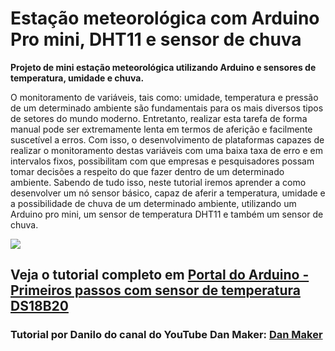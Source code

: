 # Estação meteorológica com Arduino Pro mini, DHT11 e sensor de chuva

**Projeto de mini estação meteorológica utilizando Arduino e sensores de temperatura, umidade e chuva.**


O monitoramento de variáveis, tais como: umidade, temperatura e pressão de um determinado ambiente são fundamentais para os mais diversos tipos de setores do mundo moderno. Entretanto, realizar esta tarefa de forma manual pode ser extremamente lenta em termos de aferição e facilmente suscetível a erros. Com isso, o desenvolvimento de plataformas capazes de realizar o monitoramento destas variáveis com uma baixa taxa de erro e em intervalos fixos, possibilitam com que empresas e pesquisadores possam tomar decisões a respeito do que fazer dentro de um determinado ambiente. Sabendo de tudo isso, neste tutorial iremos aprender a como desenvolver um nó sensor básico, capaz de aferir a temperatura, umidade e a possibilidade de chuva de um determinado ambiente, utilizando um Arduino pro mini, um sensor de temperatura DHT11 e também um sensor de chuva.

<img src="http://portaldoarduino.com.br/wp-content/uploads/2018/11/capa1-326x245.png" />

## Veja o tutorial completo em <a href="http://portaldoarduino.com.br/primeiros-passos-com-sensor-de-temperatura-ds18b20/" target="_blank">Portal do Arduino - Primeiros passos com sensor de temperatura DS18B20</a>

### Tutorial por Danilo do canal do YouTube Dan Maker: <a href="https://www.youtube.com/channel/UCZbZ0IEMOoLiDxAGM7KBXwA" target="_blank">Dan Maker</a>
